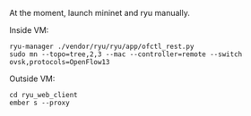At the moment, launch mininet and ryu manually.

Inside VM:

    ryu-manager ./vendor/ryu/ryu/app/ofctl_rest.py
    sudo mn --topo=tree,2,3 --mac --controller=remote --switch ovsk,protocols=OpenFlow13

Outside VM:

    cd ryu_web_client
    ember s --proxy
